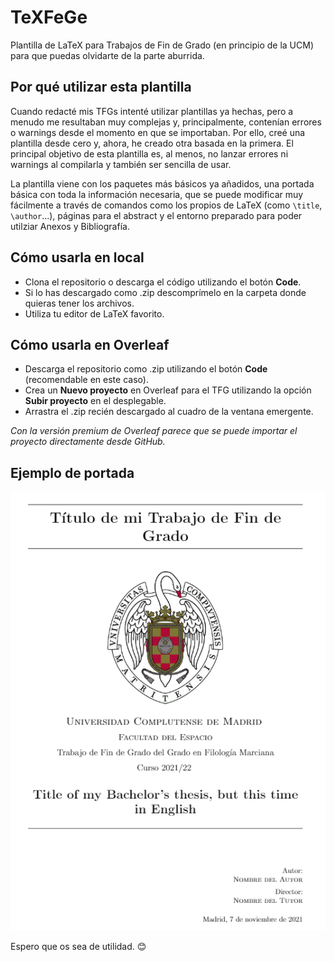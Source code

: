 # TeXFeGe
Plantilla de LaTeX para Trabajos de Fin de Grado (en principio de la UCM) para que puedas olvidarte de la parte aburrida.

## Por qué utilizar esta plantilla
Cuando redacté mis TFGs intenté utilizar plantillas ya hechas, pero a menudo me resultaban muy complejas y, principalmente, contenían errores o warnings desde el momento en que se importaban. Por ello, creé una plantilla desde cero y, ahora, he creado otra basada en la primera. El principal objetivo de esta plantilla es, al menos, no lanzar errores ni warnings al compilarla y también ser sencilla de usar.

La plantilla viene con los paquetes más básicos ya añadidos, una portada básica con toda la información necesaria, que se puede modificar muy fácilmente a través de comandos como los propios de LaTeX (como <code>\title</code>, <code>\author</code>...), páginas para el abstract y el entorno preparado para poder utilziar Anexos y Bibliografía.

## Cómo usarla en local
- Clona el repositorio o descarga el código utilizando el botón **Code**.
- Si lo has descargado como .zip descomprímelo en la carpeta donde quieras tener los archivos.
- Utiliza tu editor de LaTeX favorito.

## Cómo usarla en Overleaf
- Descarga el repositorio como .zip utilizando el botón **Code** (recomendable en este caso).
- Crea un **Nuevo proyecto** en Overleaf para el TFG utilizando la opción **Subir proyecto** en el desplegable.
- Arrastra el .zip recién descargado al cuadro de la ventana emergente.

*Con la versión premium de Overleaf parece que se puede importar el proyecto directamente desde GitHub.*

## Ejemplo de portada
![Ejemplo de portada](https://github.com/Soy-yo/texfege/blob/main/cover_example.png)

Espero que os sea de utilidad. 😊
